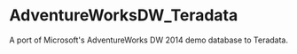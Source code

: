 # AdventureWorksDW_Teradata
A port of Microsoft's AdventureWorks DW 2014 demo database to Teradata.
